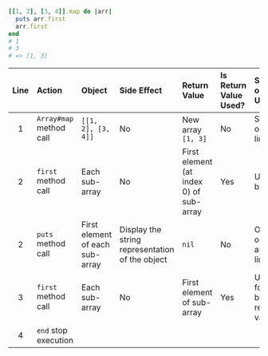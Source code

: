 ```ruby
[[1, 2], [3, 4]].map do |arr|
  puts arr.first
  arr.first
end
# 1
# 3
# => [1, 3]
```

| Line| Action              | Object                 |Side Effect| Return Value  | Is Return Value Used? | Shown or Its Use? |
|:---:| :-----------------  | :----------            |:---       | :------------ | :------------ | :---------- |
|  1  | `Array#map` method call | `[[1, 2], [3, 4]]` | No        | New array `[1, 3]`| No | Shown on last line |
|  2  | `first` method call | Each sub-array         | No        | First element (at index 0) of sub-array | Yes | Used by `puts` |
|  2  | `puts` method call  | First element of each sub-array | Display the string representation of the object | `nil` | No | Outputs on 5th and 6th lines |
|  3  | `first` method call | Each sub-array         | No        | First element of sub-array | Yes | Used for block's return value |
|  4  | `end` stop execution| | | | | |
